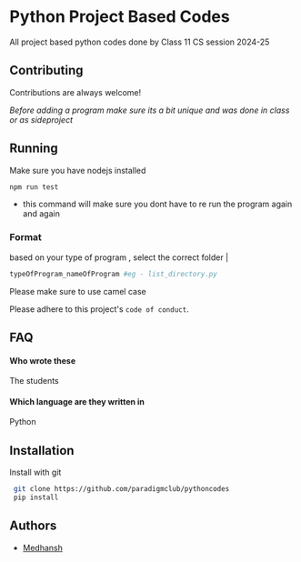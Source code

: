 # Python Project Based Codes

All project based python codes done by Class 11 CS session 2024-25

## Contributing

Contributions are always welcome!

_Before adding a program make sure its a bit unique and was done in class or as sideproject_

## Running

Make sure you have nodejs installed

```bash
npm run test
```

- this command will make sure you dont have to re run the program again and again

### Format

based on your type of program , select the correct folder |

```py
typeOfProgram_nameOfProgram #eg - list_directory.py
```

Please make sure to use camel case

Please adhere to this project's `code of conduct`.

## FAQ

#### Who wrote these

The students

#### Which language are they written in

Python

## Installation

Install with git

```bash
 git clone https://github.com/paradigmclub/pythoncodes
 pip install
```

## Authors

- [Medhansh](https://whirlxd.xyz)
